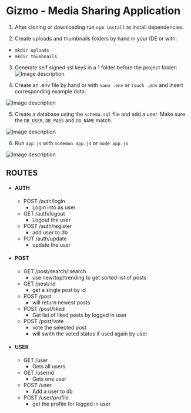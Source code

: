 # Gizmo - Media Sharing Application
1. After cloning or downloading run `npm install` to install dependencies.

2. Create uploads and thumbnails folders by hand in your IDE or with:
* `mkdir uploads`
* `mkdir thumbnails`

3. Generate self signed ssl keys in a 1 folder before the project folder:
![Image description](https://github.com/Nikojoel/Gizmo/blob/dev/docs/ssl.PNG)

4. Create an .env file by hand or with `nano .env` or `touch .env` and insert corresponding example data:

![Image description](https://github.com/Nikojoel/Gizmo/blob/dev/docs/dotenv.PNG)

5. Create a database using the `schema.sql` file and add a user. Make sure the `DB_USER`, `DB_PASS` and `DB_NAME` match.

![Image description](https://github.com/Nikojoel/Gizmo/blob/dev/docs/db.png)

6. Run `app.js` with `nodemon app.js` or `node app.js`

![Image description](https://github.com/Nikojoel/Gizmo/blob/dev/docs/nodemon.png)


## ROUTES

- #### AUTH
  - POST /auth/login
    - Login into as user
  - GET /auth/logout
    - Logout the user
  - POST /auth/register
    - add user to db
  - PUT /auth/update
    - update the user
  
- #### POST
  - GET /post/search/:search  
    - use new/top/trending to get sorted list of posts
  - GET /post/:id
    - get a single post by id
  - POST /post
    - will return newest posts
  - POST /post/liked
    - Get list of liked posts by logged in user
  - POST /post/vote
    - vote the selected post
    - will swith the voted status if used again by user
    
- #### USER
  - GET /user
    - Gets all users
  - GET /user/id
    - Gets one user
  - POST /user
    - Add a user to db
  - POST /user/profile
    - get the profile for logged in user
  
